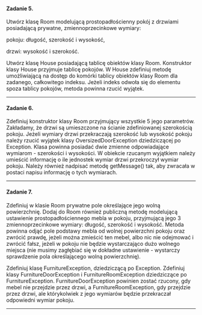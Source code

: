 #### Zadanie 5.

Utwórz klasę Room modelującą prostopadłościenny pokój z drzwiami posiadającą prywatne, zmiennoprzecinkowe wymiary:

pokoju: długość, szerokość i wysokość,

drzwi: wysokość i szerokość. 

Utwórz klasę House posiadającą tablicę obiektów klasy Room. Konstruktor klasy House przyjmuje tablicę pokojów. W House zdefiniuj metodę umożliwiającą na dostęp do komórki tablicy obiektów klasy Room dla zadanego, całkowitego indeksu. Jeżeli indeks odwoła się do elementu spoza tablicy pokojów, metoda powinna rzucić wyjątek.

---

#### Zadanie 6.

Zdefiniuj konstruktor klasy Room przyjmujący wszystkie 5 jego parametrów. Zakładamy, że drzwi są umieszczone na ścianie zdefiniowanej szerokością pokoju. Jeżeli wymiary drzwi przekraczają szerokość lub wysokość pokoju należy rzucić wyjątek klasy OversizedDoorException dziedziczącej po Exception. Klasa powinna posiadać dwie zmienne odpowiadające wymiarom - szerokości i wysokości. W obiekcie rzucanym wyjątkiem należy umieścić informację o ile jednostek wymiar drzwi przekroczył wymiar pokoju. Należy również nadpisać metodę getMessage() tak, aby zwracała w postaci napisu informację o tych wymiarach.

---

#### Zadanie 7.

Zdefiniuj w klasie Room prywatne pole określające jego wolną powierzchnię. Dodaj do Room również publiczną metodę modelującą ustawienie prostopadłościennego mebla w pokoju, przyjmującą jego 3 zmiennoprzecinkowe wymiary: długość, szerokość i wysokość. Metoda powinna odjąć pole podstawy mebla od wolnej powierzchni pokoju oraz zwrócić prawdę, jeżeli można zmieścić ten mebel, albo nic nie odejmować i zwrócić fałsz, jeżeli w pokoju nie będzie wystarczająco dużo wolnego miejsca (nie musimy zagłębiać się w dokładne ustawienie - wystarczy sprawdzenie pola określającego wolną powierzchnię).

Zdefiniuj klasę FurnitureException, dziedziczącą po Exception. Zdefiniuj klasy FurnitureDoorException i FurnitureRoomException dziedziczące po FurnitureException. FurnitureDoorException powinien zostać rzucony, gdy mebel nie przejdzie przez drzwi, a FurnitureRoomException, gdy przejdzie przez drzwi, ale którykolwiek z jego wymiarów będzie przekraczał odpowiedni wymiar pokoju.

---
